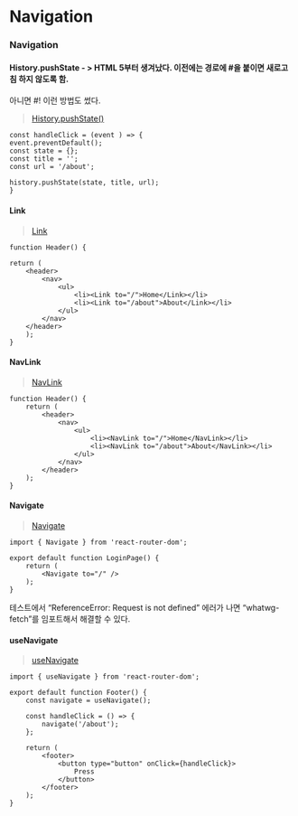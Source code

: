 # Navigation

### Navigation

#### History.pushState - > HTML 5부터 생겨났다. 이전에는 경로에 #을 붙이면 새로고침 하지 않도록 함.

아니면 #! 이런 방법도 썼다.



> [History.pushState()](https://developer.mozilla.org/ko/docs/Web/API/History/pushState)

```tsx
const handleClick = (event ) => {
event.preventDefault();
const state = {};
const title = '';
const url = '/about';

history.pushState(state, title, url);
}
```

#### Link

> [Link](https://reactrouter.com/en/main/components/link)

```tsx
function Header() {

return (
	<header>
		<nav>
			<ul>
				<li><Link to="/">Home</Link></li>
				<li><Link to="/about">About</Link></li>
			</ul>
		</nav>
	</header>
	);
}
```

#### NavLink

> [NavLink](https://reactrouter.com/en/main/components/nav-link)

```tsx
function Header() {
	return (
		<header>
			<nav>
				<ul>
					<li><NavLink to="/">Home</NavLink></li>
					<li><NavLink to="/about">About</NavLink></li>
				</ul>
			</nav>
		</header>
	);
}
```

#### Navigate

> [Navigate](https://reactrouter.com/en/main/components/navigate)

```tsx
import { Navigate } from 'react-router-dom';

export default function LoginPage() {
	return (
		<Navigate to="/" />
	);
}
```

테스트에서 “ReferenceError: Request is not defined” 에러가 나면 “whatwg-fetch”를 임포트해서 해결할 수 있다.

#### useNavigate

> [useNavigate](https://reactrouter.com/en/main/hooks/use-navigate)

```tsx
import { useNavigate } from 'react-router-dom';

export default function Footer() {
	const navigate = useNavigate();
	
	const handleClick = () => {
		navigate('/about');
	};
	
	return (
		<footer>
			<button type="button" onClick={handleClick}>
				Press
			</button>
		</footer>
	);
}
```
